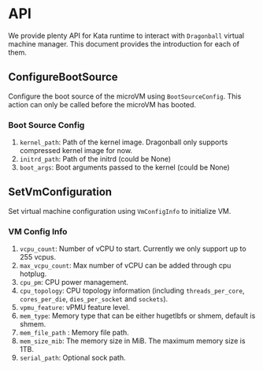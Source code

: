 # API

We provide plenty API for Kata runtime to interact with `Dragonball` virtual machine manager.
This document provides the introduction for each of them.

## ConfigureBootSource
Configure the boot source of the microVM using `BootSourceConfig`. This action can only be called before the microVM has booted.

### Boot Source Config
1. `kernel_path`: Path of the kernel image. Dragonball only supports compressed kernel image for now.
2. `initrd_path`: Path of the initrd (could be None)
3. `boot_args`: Boot arguments passed to the kernel (could be None)

## SetVmConfiguration
Set virtual machine configuration using `VmConfigInfo` to initialize VM.

### VM Config Info
1. `vcpu_count`: Number of vCPU to start. Currently we only support up to 255 vcpus.
2. `max_vcpu_count`: Max number of vCPU can be added through cpu hotplug.
3. `cpu_pm`: CPU power management.
4. `cpu_topology`: CPU topology information (including `threads_per_core`, `cores_per_die`, `dies_per_socket` and `sockets`).
5. `vpmu_feature`: vPMU feature level.
6. `mem_type`: Memory type that can be either hugetlbfs or shmem, default is shmem.
7. `mem_file_path` : Memory file path.
8. `mem_size_mib`: The memory size in MiB. The maximum memory size is 1TB.
9. `serial_path`: Optional sock path.

